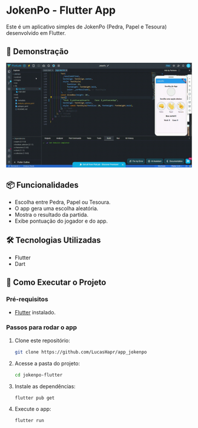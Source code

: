 # JokenPo - Flutter App

Este é um aplicativo simples de JokenPo (Pedra, Papel e Tesoura) desenvolvido em Flutter.

## 🎥 Demonstração

![Demonstração do App](https://raw.githubusercontent.com/LucasHapr/app_jokenpo/main/videos/apresentacaoApp.gif)

## 📦 Funcionalidades

- Escolha entre Pedra, Papel ou Tesoura.
- O app gera uma escolha aleatória.
- Mostra o resultado da partida.
- Exibe pontuação do jogador e do app.

## 🛠 Tecnologias Utilizadas

- Flutter
- Dart

## 🚀 Como Executar o Projeto

### Pré-requisitos

- [Flutter](https://flutter.dev/docs/get-started/install) instalado.

### Passos para rodar o app

1. Clone este repositório:

   ```sh
   git clone https://github.com/LucasHapr/app_jokenpo
   ```

2. Acesse a pasta do projeto:

   ```sh
   cd jokenpo-flutter
   ```

3. Instale as dependências:

   ```sh
   flutter pub get
   ```

4. Execute o app:

   ```sh
   flutter run
   ```
